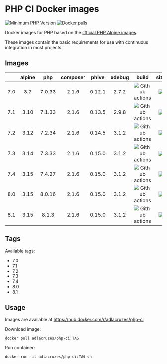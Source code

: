 # PHP CI Docker images

[![Minimum PHP Version](https://img.shields.io/badge/php-%3E%3D%207.0-8892BF.svg?style=square)](https://php.net/)
[![Docker pulls](https://img.shields.io/docker/pulls/adlacruzes/php-ci?style=square)](https://hub.docker.com/r/adlacruzes/php-ci)

Docker images for PHP based on the [official PHP Alpine images](https://hub.docker.com/r/_/php/).

These images contain the basic requirements for use with continuous integration in most projects.

## Images

|     | alpine |  php   | composer | phive  | xdebug |                                                                  build                                                                  |                                       size                                       |
|-----|:------:|:------:|:--------:|:------:|:------:|:---------------------------------------------------------------------------------------------------------------------------------------:|:--------------------------------------------------------------------------------:|
| 7.0 |  3.7   | 7.0.33 |  2.1.6   | 0.12.1 | 2.7.2  | ![Github actions](https://github.com/adlacruzes/php-ci-docker/actions/workflows/php-7.0--docker-build-push.yml/badge.svg?branch=master) | ![](https://img.shields.io/docker/image-size/adlacruzes/php-ci/7.0?style=square) |
| 7.1 |  3.10  | 7.1.33 |  2.1.6   | 0.13.5 | 2.9.8  | ![Github actions](https://github.com/adlacruzes/php-ci-docker/actions/workflows/php-7.1--docker-build-push.yml/badge.svg?branch=master) | ![](https://img.shields.io/docker/image-size/adlacruzes/php-ci/7.1?style=square) |
| 7.2 |  3.12  | 7.2.34 |  2.1.6   | 0.14.5 | 3.1.2  | ![Github actions](https://github.com/adlacruzes/php-ci-docker/actions/workflows/php-7.2--docker-build-push.yml/badge.svg?branch=master) | ![](https://img.shields.io/docker/image-size/adlacruzes/php-ci/7.2?style=square) |
| 7.3 |  3.14  | 7.3.33 |  2.1.6   | 0.15.0 | 3.1.2  | ![Github actions](https://github.com/adlacruzes/php-ci-docker/actions/workflows/php-7.3-docker-build-push.yml/badge.svg?branch=master)  | ![](https://img.shields.io/docker/image-size/adlacruzes/php-ci/7.3?style=square) |
| 7.4 |  3.15  | 7.4.27 |  2.1.6   | 0.15.0 | 3.1.2  | ![Github actions](https://github.com/adlacruzes/php-ci-docker/actions/workflows/php-7.4-docker-build-push.yml/badge.svg?branch=master)  | ![](https://img.shields.io/docker/image-size/adlacruzes/php-ci/7.4?style=square) |
| 8.0 |  3.15  | 8.0.16 |  2.1.6   | 0.15.0 | 3.1.2  | ![Github actions](https://github.com/adlacruzes/php-ci-docker/actions/workflows/php-8.0-docker-build-push.yml/badge.svg?branch=master)  | ![](https://img.shields.io/docker/image-size/adlacruzes/php-ci/8.0?style=square) |
| 8.1 |  3.15  | 8.1.3  |  2.1.6   | 0.15.0 | 3.1.2  | ![Github actions](https://github.com/adlacruzes/php-ci-docker/actions/workflows/php-8.1-docker-build-push.yml/badge.svg?branch=master)  | ![](https://img.shields.io/docker/image-size/adlacruzes/php-ci/8.1?style=square) |

## Tags

Available tags:

* 7.0
* 7.1
* 7.2
* 7.3
* 7.4
* 8.0
* 8.1

## Usage

Images are available at https://hub.docker.com/r/adlacruzes/php-ci

Download image:

```
docker pull adlacruzes/php-ci:TAG
```

Run container:

```
docker run -it adlacruzes/php-ci:TAG sh
```
